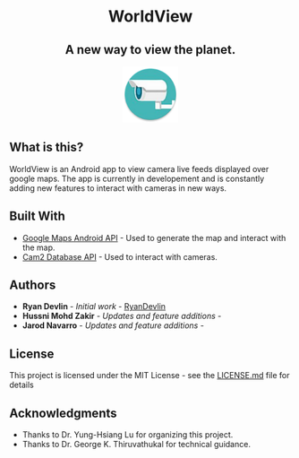 <h1 align="center">WorldView</h1>
<h2 align="center">A new way to view the planet.</h2>

<p align="center">
    <img src="https://github.com/PurdueCAM2Project/CamMobile/blob/master/WorldView/app/src/main/Cam_icon-web.png" alt="WorldView Camera" width="100"/>
</p>

## What is this?

WorldView is an Android app to view camera live feeds displayed over google maps.  The app is currently in developement and is constantly adding new features to interact with cameras in new ways.

## Built With

* [Google Maps Android API](https://developers.google.com/maps/) - Used to generate the map and interact with the map.
* [Cam2 Database API](https://www.cam2project.net/) - Used to interact with cameras.


## Authors

* **Ryan Devlin** - *Initial work* - [RyanDevlin](https://github.com/RyanDevlin)
* **Hussni Mohd Zakir** - *Updates and feature additions* -
* **Jarod Navarro** - *Updates and feature additions* -

## License

This project is licensed under the MIT License - see the [LICENSE.md](LICENSE.md) file for details

## Acknowledgments

* Thanks to Dr. Yung-Hsiang Lu for organizing this project.
* Thanks to Dr. George K. Thiruvathukal for technical guidance.
 
